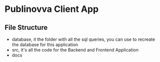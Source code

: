 # Publinovva Client App

## File Structure
- database, it the folder with all the sql queries, you can use to recreate the database for this application
- src, it's all the code for the Backend and Frontend Application
- docs